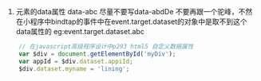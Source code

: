1. 元素的data属性 data-abc 尽量不要写data-abdDe 不要再跟一个驼峰，不然在小程序中bindtap的事件中在event.target.dataset的对象中是取不到这个data属性的  eg:event.target.dataset.abc 
```javascript
    // 在javascript高级程序设计中p293 html5 自定义数据属性
    var $div = document.getElementById('myDiv');
    var appId = $div.dataset.appiId;
    $div.dataset.myname = 'lining';
```
